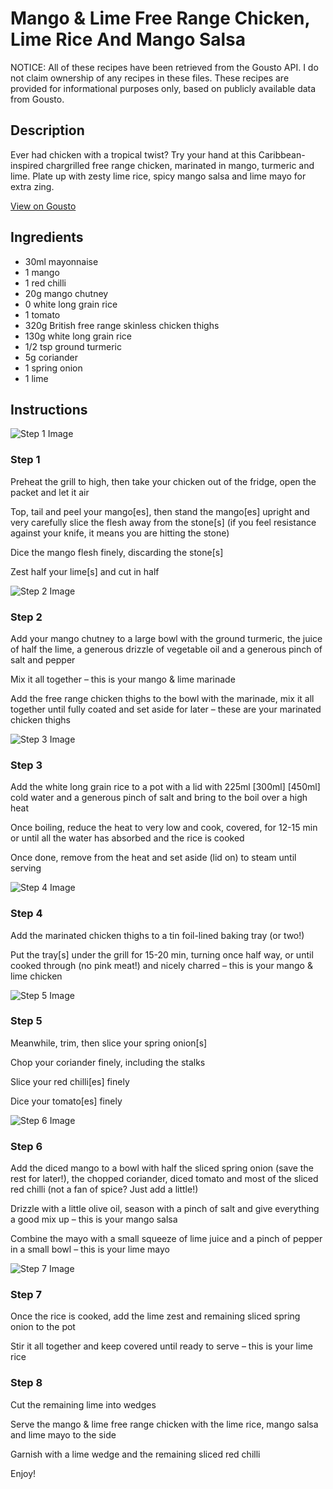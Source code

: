 # Mango & Lime Free Range Chicken, Lime Rice And Mango Salsa

NOTICE: All of these recipes have been retrieved from the Gousto API. I do not claim ownership of any recipes in these files. These recipes are provided for informational purposes only, based on publicly available data from Gousto.

## Description

Ever had chicken with a tropical twist? Try your hand at this Caribbean-inspired chargrilled free range chicken, marinated in mango, turmeric and lime. Plate up with zesty lime rice, spicy mango salsa and lime mayo for extra zing.

[View on Gousto](https://www.gousto.co.uk/recipes/cookbook/mango-lime-free-range-chicken-lime-rice-and-mango-salsa)

## Ingredients

- 30ml mayonnaise
- 1 mango
- 1 red chilli
- 20g mango chutney 
- 0 white long grain rice
- 1 tomato
- 320g British free range skinless chicken thighs
- 130g white long grain rice
- 1/2 tsp ground turmeric
- 5g coriander
- 1 spring onion
- 1 lime

## Instructions

![Step 1 Image](https://production-media.gousto.co.uk/cms/recipe-step-image/step-1-1684495789046-x200.jpg)

### Step 1

Preheat the grill to high, then take your chicken out of the fridge, open the packet and let it air

Top, tail and peel your mango[es], then stand the mango[es] upright and very carefully slice the flesh away from the stone[s] (if you feel resistance against your knife, it means you are hitting the stone)

Dice the mango flesh finely, discarding the stone[s]

Zest half your lime[s] and cut in half

![Step 2 Image](https://production-media.gousto.co.uk/cms/recipe-step-image/step-2-1684495800630-x200.jpg)

### Step 2

Add your mango chutney to a large bowl with the ground turmeric, the juice of half the lime, a generous drizzle of vegetable oil and a generous pinch of salt and pepper

Mix it all together – this is your mango & lime marinade

Add the free range chicken thighs to the bowl with the marinade, mix it all together until fully coated and set aside for later – these are your marinated chicken thighs

![Step 3 Image](https://production-media.gousto.co.uk/cms/recipe-step-image/step-3-1684495804430-x200.jpg)

### Step 3

Add the white long grain rice to a pot with a lid with 225ml <span class="text-purple">[300ml]</span> <span class="text-danger">[450ml]</span> cold water and a generous pinch of salt and bring to the boil over a high heat

Once boiling, reduce the heat to very low and cook, covered, for 12-15 min or until all the water has absorbed and the rice is cooked

Once done, remove from the heat and set aside (lid on) to steam until serving

![Step 4 Image](https://production-media.gousto.co.uk/cms/recipe-step-image/step-4-1684495808278-x200.jpg)

### Step 4

Add the marinated chicken thighs to a tin foil-lined baking tray (or two!)

Put the tray[s] under the grill for 15-20 min, turning once half way, or until cooked through (no pink meat!) and nicely charred – this is your mango & lime chicken

![Step 5 Image](https://production-media.gousto.co.uk/cms/recipe-step-image/step-5-1684495812068-x200.jpg)

### Step 5

Meanwhile, trim, then slice your spring onion[s]

Chop your coriander finely, including the stalks

Slice your red chilli[es] finely

Dice your tomato[es]<span class="text-danger"> </span>finely

![Step 6 Image](https://production-media.gousto.co.uk/cms/recipe-step-image/step-6-1684495816043-x200.jpg)

### Step 6

Add the diced mango to a bowl with half the sliced spring onion (save the rest for later!), the chopped coriander, diced tomato and most of the sliced red chilli (not a fan of spice? Just add a little!)

Drizzle with a little olive oil, season with a pinch of salt and give everything a good mix up – this is your mango salsa

Combine the mayo with a small squeeze of lime juice and a pinch of pepper in a small bowl – this is your lime mayo

![Step 7 Image](https://production-media.gousto.co.uk/cms/recipe-step-image/step-7-1684495819534-x200.jpg)

### Step 7

Once the rice is cooked, add the lime zest and remaining sliced spring onion to the pot

Stir it all together and keep covered until ready to serve – this is your lime rice

### Step 8

Cut the remaining lime into wedges

Serve the mango & lime free range chicken with the lime rice, mango salsa and lime mayo to the side

Garnish with a lime wedge and the remaining sliced red chilli

Enjoy!

